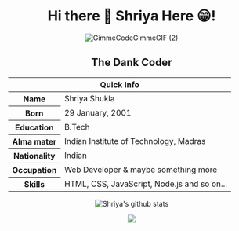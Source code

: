 <div align='center'>
<h1>Hi there 👋 Shriya Here 😁!</h1>

![GimmeCodeGimmeGIF (2)](https://user-images.githubusercontent.com/79325397/178118180-f5aabd0f-be54-428a-aa9a-05a8520ee916.gif)

<div>
<table>
<h2>The Dank Coder</h2>
<thead>
<tr>
<th colspan="2">Quick Info</th>
</tr>
</thead>
<tbody>
<tr><th scope='row'>Name</th><td>Shriya Shukla</td></tr>
<tr><th scope='row'>Born</th><td><time datetime="2002-01-11 08:00">29 January, 2001</time></td></tr>
<tr><th scope='row'>Education</th><td>B.Tech</td></tr>
<tr><th scope='row'>Alma mater</th><td>Indian Institute of Technology, Madras</td></tr>
<tr><th scope='row'>Nationality</th><td>Indian</td></tr>
<tr><th scope='row'>Occupation</th><td>Web Developer & maybe something more</td></tr>
<tr><th scope='row'>Skills</th><td>HTML, CSS, JavaScript, Node.js and so on...</td></tr>
</tbody>
</table>
<div>
<img align="center" src="https://github-readme-stats.vercel.app/api?username=Shriya-2901&show_icons=true&include_all_commits=true&theme=radical" alt="Shriya's github stats" /><br/>


![](https://github-profile-summary-cards.vercel.app/api/cards/profile-details?username=Shriya-2901&theme=github_dark)</div>




</div>
</div>
